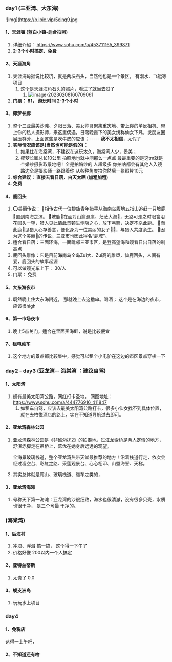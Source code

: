 ### day1 (三亚湾、大东海)

![img](https://p.ipic.vip/5einq9.jpg

#### 1、天涯镇  (蓝白小镇-适合拍照)

1. 详细介绍： https://www.sohu.com/a/453711165_399871
2. **2-3个小时搞定、免费**

#### 2、天涯海角

1. 天涯海角据说比较坑，就是两块石头，当然他也是一个景区， 有潜水、飞艇等项目
   1. 这个是天涯海角石头的照片，看过了就当去过了
      1. ![image-20230208160709061](https://p.ipic.vip/42sr5i.png)
2. **门票： 81， 游玩时间  2-3个小时**

#### 3、椰梦长廊

1. 整个三亚最美沙滩、夕阳日落、美女帅哥聚集重灾地、带上你的单反相机、带上你的私人摄影师，来这里偶遇，日落晚霞下的美女统称仙女下凡，发朋友圈展压群芳，上面这些是吹牛皮的应该；-----   **我不太相信**，太假了
2. **实际情况应该是(当然也可能是假的)：** 
   1. 如果住在海棠湾，不建议在这玩太久，海棠湾人少，景美；
   2. 椰梦长廊总长10公里 拍照地也就中间那么一点点 最最重要的是这tm就是个婚纱摄影取景地吧！全是拍婚纱的 人超级多 你拍啥都会有其他人入镜 路边全是摄影师一路跟着你 从各种角度拍你然后一张照片10元
3. **综合建议：  直接去看日落，白天太晒 (加粗加粗)**
4. **免费**

#### 4、鹿回头

1. ⭕美丽传说：
   🔹相传古代一位黎族青年猎手从海南岛腹地五指山追赶一只坡鹿🦌直到南海之滨。
   🔹坡鹿🦌在面对山巅悬崖、茫茫大海🌊，无路可走之时眼含泪花回头一望，猎人见此情此景顿生恻隐之心，放下弓箭，决定不杀此鹿。
   🔹而此鹿🦌见猎人心存善念，便化身为一位美丽的女子💃🏻，与猎人共度余生。
   🔹因为这个美丽🌸的传说，三亚市也因此得名“鹿城”。
2. 适合看日落：三面环海，一面毗邻三亚市区，是登高望海和观看日出日落的制高点
3. 鹿回头雕像：它是目前海南岛全岛Zui大、Zui高的雕塑，仙鹿回头，人间有爱，鹿回头的故事起源
4. 可以做观光车上下：  30/人
5. 门票： 免费

#### 5、大东海夜市

1. 既然晚上住大东海附近， 那就晚上去这撸串。喝酒； 这个是在海边的夜市，应该很high

#### 6、第一市场夜市

1. 晚上5点关门，适合在里面买海鲜，说是比较便宜

#### 7、租电动车

1. 这个地方的景点都比较集中，感觉可以租个小电驴在这边的市区景点穿梭一下



### day2 - day3  (亚龙湾-- 海棠湾 ：建议自驾)



#### 1、**太阳湾**

1. 拥有最美太阳湾公路，网红打卡圣地， 网图地址： https://www.sohu.com/a/444776916_411847
   1. 如租车自驾，应该去最美太阳湾公路打卡，很多小仙女找不到具体位置，就在去柏悦酒店的路上，实在不知道导航过去即可。

#### 2、**亚龙湾森林公园**

1. [亚龙湾森林公园](https://www.zhihu.com/search?q=亚龙湾森林公园&search_source=Entity&hybrid_search_source=Entity&hybrid_search_extra={"sourceType"%3A"answer"%2C"sourceId"%3A2820009043})是《非诚勿扰2》的拍摄地。过江龙索桥是两人定情的地方，舒淇赤脚走在吊桥上，葛优在她身后远远的观望。

   全海景玻璃栈道，整个亚龙湾热带天堂最推荐的地方！沿着栈道行走，依次会经过凌空台、彩虹之路、采莲观景台、心心相印、山盟海誓、天梯。

2. 其实总体就是爬山、玻璃栈道、缆车之类的，

#### 3、亚龙湾海滩

1. 号称天下第一海滩：亚龙湾的沙很细致，海水也很清澈，没有很多贝壳，水质也很干净， 是三个弯最 干净的。

### (海棠湾)

#### 1、后海村

1. 冲浪、浮潜 搞一搞， 这个得一下午了
2. 价格好像 200以内一个人搞定

#### 2、亚特兰蒂斯

1. 太贵了   0.0

#### 3、蜈支洲岛

1. 玩玩水上项目



### day4 

#### 1、免税店

这得一上午吧，

#### 2、不知道还有啥